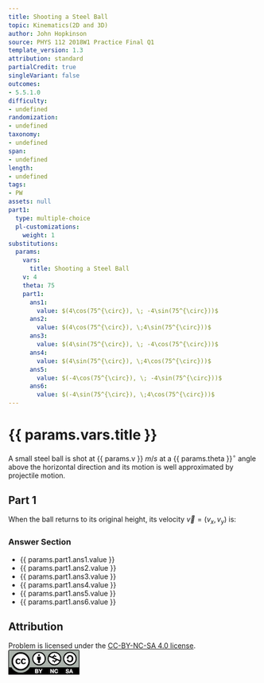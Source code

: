 ```yaml
---
title: Shooting a Steel Ball
topic: Kinematics(2D and 3D)
author: John Hopkinson
source: PHYS 112 2018W1 Practice Final Q1
template_version: 1.3
attribution: standard
partialCredit: true
singleVariant: false
outcomes:
- 5.5.1.0
difficulty:
- undefined
randomization:
- undefined
taxonomy:
- undefined
span:
- undefined
length:
- undefined
tags:
- PW
assets: null
part1:
  type: multiple-choice
  pl-customizations:
    weight: 1
substitutions:
  params:
    vars:
      title: Shooting a Steel Ball
    v: 4
    theta: 75
    part1:
      ans1:
        value: $(4\cos(75^{\circ}), \; -4\sin(75^{\circ}))$
      ans2:
        value: $(4\cos(75^{\circ}), \;4\sin(75^{\circ}))$
      ans3:
        value: $(4\sin(75^{\circ}), \; -4\cos(75^{\circ}))$
      ans4:
        value: $(4\sin(75^{\circ}), \;4\cos(75^{\circ}))$
      ans5:
        value: $(-4\cos(75^{\circ}), \; -4\sin(75^{\circ}))$
      ans6:
        value: $(-4\sin(75^{\circ}), \;4\cos(75^{\circ}))$
---
```

# {{ params.vars.title }}
A small steel ball is shot at {{ params.v }} $m/s$ at a {{ params.theta }}$^{\circ}$ angle above the horizontal direction and its motion is well approximated by projectile motion.

## Part 1

When the ball returns to its original height, its velocity $\overrightarrow{v} = (v_x, v_y)$ is:

### Answer Section

- {{ params.part1.ans1.value }}
- {{ params.part1.ans2.value }}
- {{ params.part1.ans3.value }}
- {{ params.part1.ans4.value }}
- {{ params.part1.ans5.value }}
- {{ params.part1.ans6.value }}

## Attribution

Problem is licensed under the [CC-BY-NC-SA 4.0 license](https://creativecommons.org/licenses/by-nc-sa/4.0/).<br> ![The Creative Commons 4.0 license requiring attribution-BY, non-commercial-NC, and share-alike-SA license.](https://raw.githubusercontent.com/firasm/bits/master/by-nc-sa.png)